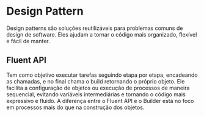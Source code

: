 # Design Pattern
Design patterns são soluções reutilizáveis para problemas comuns de design de software. Eles ajudam a tornar o código mais organizado, flexível e fácil de manter.

## Fluent API
Tem como objetivo executar tarefas seguindo etapa por etapa, encadeando as chamadas, e no final chama o build retornando o próprio objeto. Ele facilita a configuração de objetos ou execução de processos de maneira sequencial, evitando variáveis intermediárias e tornando o código mais expressivo e fluido. A diferença entre o Fluent API e o Builder está no foco em processos mais do que na construção dos objetos.

